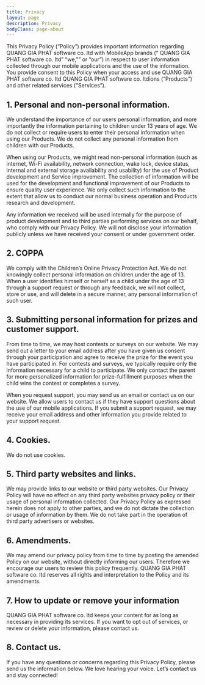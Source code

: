 ```yaml
---
title: Privacy
layout: page
description: Privacy
bodyClass: page-about
---
```


This Privacy Policy (“Policy”) provides important information regarding QUANG GIA PHAT software co. ltd with MobileApp brands (“ QUANG GIA PHAT software co. ltd” “we,”” or “our”) in respect to user information collected through our mobile applications and the use of the information. You provide consent to this Policy when your access and use QUANG GIA PHAT software co. ltd QUANG GIA PHAT software co. ltdions (“Products”) and other related services (“Services”).

## 1. Personal and non-personal information.

We understand the importance of our users personal information, and more importantly the information pertaining to children under 13 years of age. We do not collect or require users to enter their personal information when using our Products. We do not collect any personal information from children with our Products.

When using our Products, we might read non-personal information (such as internet, Wi-Fi availability, network connection, wake lock, device status, internal and external storage availability and usability) for the use of Product development and Service improvement. The collection of information will be used for the development and functional improvement of our Products to ensure quality user experience. We only collect such information to the extent that allow us to conduct our normal business operation and Products research and development.

Any information we received will be used internally for the purpose of product development and to third parties performing services on our behalf, who comply with our Privacy Policy. We will not disclose your information publicly unless we have received your consent or under government order.

## 2. COPPA

We comply with the Children’s Online Privacy Protection Act. We do not knowingly collect personal information on children under the age of 13. When a user identifies himself or herself as a child under the age of 13 through a support request or through any feedback, we will not collect, store or use, and will delete in a secure manner, any personal information of such user.

## 3. Submitting personal information for prizes and customer support.

From time to time, we may host contests or surveys on our website. We may send out a letter to your email address after you have given us consent through your participation and agree to receive the prize for the event you have participated in. For contests and surveys, we typically require only the information necessary for a child to participate. We only contact the parent for more personalized information for prize-fulfillment purposes when the child wins the contest or completes a survey.

When you request support, you may send us an email or contact us on our website. We allow users to contact us if they have support questions about the use of our mobile applications. If you submit a support request, we may receive your email address and other information you provide related to your support request.

## 4. Cookies.

We do not use cookies.

## 5. Third party websites and links.

We may provide links to our website or third party websites. Our Privacy Policy will have no effect on any third party websites privacy policy or their usage of personal information collected. Our Privacy Policy as expressed herein does not apply to other parties, and we do not dictate the collection or usage of information by them. We do not take part in the operation of third party advertisers or websites.

## 6. Amendments.

We may amend our privacy policy from time to time by posting the amended Policy on our website, without directly informing our users. Therefore we encourage our users to review this policy frequently. QUANG GIA PHAT software co. ltd reserves all rights and interpretation to the Policy and its amendments.

## 7. How to update or remove your information

QUANG GIA PHAT software co. ltd keeps your content for as long as necessary in providing its services. If you want to opt out of services, or review or delete your information, please contact us.

## 8. Contact us.

If you have any questions or concerns regarding this Privacy Policy, please send us the information below.
We love hearing your voice. Let’s contact us and stay connected!
